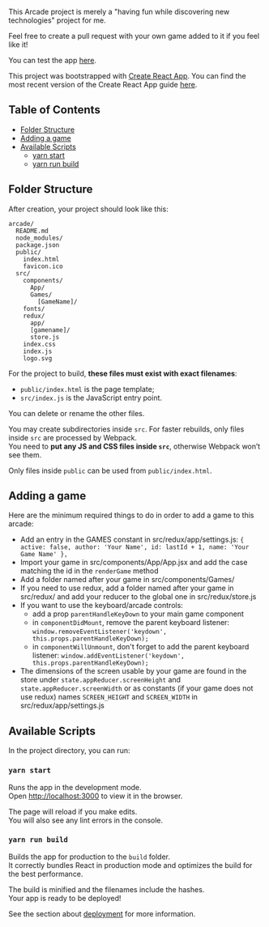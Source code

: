 This Arcade project is merely a "having fun while discovering new technologies" project for me.

Feel free to create a pull request with your own game added to it if you feel like it!

You can test the app [here](https://plizet.github.io/arcade/).

This project was bootstrapped with [Create React App](https://github.com/facebookincubator/create-react-app).
You can find the most recent version of the Create React App guide [here](https://github.com/facebookincubator/create-react-app/blob/master/packages/react-scripts/template/README.md).

## Table of Contents

- [Folder Structure](#folder-structure)
- [Adding a game](#adding-a-game)
- [Available Scripts](#available-scripts)
  - [yarn start](#yarn-start)
  - [yarn run build](#yarn-run-build)

## Folder Structure

After creation, your project should look like this:

```
arcade/
  README.md
  node_modules/
  package.json
  public/
    index.html
    favicon.ico
  src/
    components/
      App/
      Games/
        [GameName]/
    fonts/
    redux/
      app/
      [gamename]/
      store.js
    index.css
    index.js
    logo.svg
```

For the project to build, **these files must exist with exact filenames**:

* `public/index.html` is the page template;
* `src/index.js` is the JavaScript entry point.

You can delete or rename the other files.

You may create subdirectories inside `src`. For faster rebuilds, only files inside `src` are processed by Webpack.<br>
You need to **put any JS and CSS files inside `src`**, otherwise Webpack won’t see them.

Only files inside `public` can be used from `public/index.html`.<br>

## Adding a game

Here are the minimum required things to do in order to add a game to this arcade:
* Add an entry in the GAMES constant in src/redux/app/settings.js: `{ active: false, author: 'Your Name', id: lastId + 1, name: 'Your Game Name' },`
* Import your game in src/components/App/App.jsx and add the case matching the id in the `renderGame` method
* Add a folder named after your game in src/components/Games/
* If you need to use redux, add a folder named after your game in src/redux/ and add your reducer to the global one in src/redux/store.js
* If you want to use the keyboard/arcade controls:
  * add a prop `parentHandleKeyDown` to your main game component
  * in `componentDidMount`, remove the parent keyboard listener: `window.removeEventListener('keydown', this.props.parentHandleKeyDown);`
  * in `componentWillUnmount`, don't forget to add the parent keyboard listener: `window.addEventListener('keydown', this.props.parentHandleKeyDown);`
* The dimensions of the screen usable by your game are found in the store under `state.appReducer.screenHeight` and `state.appReducer.screenWidth` or as constants (if your game does not use redux) names `SCREEN_HEIGHT` and `SCREEN_WIDTH` in src/redux/app/settings.js

## Available Scripts

In the project directory, you can run:

### `yarn start`

Runs the app in the development mode.<br>
Open [http://localhost:3000](http://localhost:3000) to view it in the browser.

The page will reload if you make edits.<br>
You will also see any lint errors in the console.

### `yarn run build`

Builds the app for production to the `build` folder.<br>
It correctly bundles React in production mode and optimizes the build for the best performance.

The build is minified and the filenames include the hashes.<br>
Your app is ready to be deployed!

See the section about [deployment](#deployment) for more information.